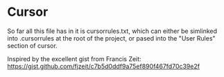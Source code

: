 # Cursor

So far all this file has in it is cursorrules.txt, which can either be simlinked
into .cursorrules at the root of the project, or pased into the "User Rules"
section of cursor.

Inspired by the excellent gist from Francis Zeit: https://gist.github.com/fjzeit/c7b5d0ddf9a75ef890f467fd70c39e2f
